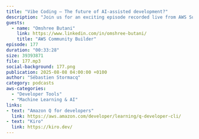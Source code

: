 ```yaml
---
title: "Vibe Coding — The future of AI-assisted development?"
description: "Join us for an exciting episode recorded live from AWS Summit India in Bangalore, where we dive deep into 'Vibe Coding' with Amazon Q. Our special guest Omshree, an AWS Community Builder and Cloud Engineer, shares her journey of transforming tedious coding tasks into enjoyable experiences using AI-assisted development. Discover how Amazon Q Developer CLI is transforming the way developers build applications, from games to enterprise solutions. Learn about best practices for prompt engineering, the future of AI in software development, and practical insights on maintaining the balance between AI assistance and human expertise. Whether you're a seasoned developer or just starting out, this episode offers valuable perspectives on how AI is reshaping the coding landscape while keeping developers firmly in the driver's seat."
guests:
  - name: "Omshree Butani"
    link: https://www.linkedin.com/in/omshree-butani/
    title: "AWS Community Builder"
episode: 177
duration: "00:33:28" 
size: 39393871
file: 177.mp3
social-background: 177.png
publication: 2025-08-08 04:00:00 +0100
author: "Sébastien Stormacq"
category: podcasts
aws-categories:
  - "Developer Tools"
  - "Machine Learning & AI"
links:
- text: "Amazon Q for developers"
  link: https://aws.amazon.com/developer/learning/q-developer-cli/
- text: "Kiro"
  link: https://kiro.dev/
---
```

